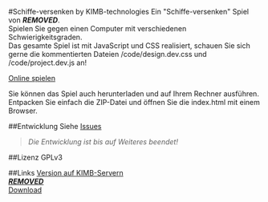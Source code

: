 #Schiffe-versenken by KIMB-technologies
Ein "Schiffe-versenken" Spiel von ***REMOVED***.  
Spielen Sie gegen einen Computer mit verschiedenen Schwierigkeitsgraden.  
Das gesamte Spiel ist mit JavaScript und CSS realisiert, schauen Sie sich gerne
die kommentierten Dateien /code/design.dev.css und /code/project.dev.js an!
  
[Online spielen](https://schiffe-versenken.***REMOVED***/)
  
Sie können das Spiel auch herunterladen und auf Ihrem Rechner ausführen.
Entpacken Sie einfach die ZIP-Datei und öffnen Sie die index.html mit einem Browser.  
  
##Entwicklung
Siehe [Issues](https://github.com/kimbtech/Schiffe-versenken/issues)
>*Die Entwicklung ist bis auf Weiteres beendet!*

##Lizenz
GPLv3

##Links
[Version auf KIMB-Servern](https://schiffe-versenken.***REMOVED***/)  
[***REMOVED***](https://www.***REMOVED***)  
[Download](https://download.***REMOVED***/explorer/Schiffe-versenken)

